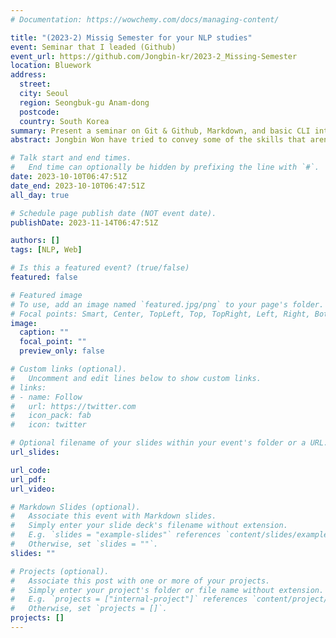 ```yaml
---
# Documentation: https://wowchemy.com/docs/managing-content/

title: "(2023-2) Missig Semester for your NLP studies"
event: Seminar that I leaded (Github)
event_url: https://github.com/Jongbin-kr/2023-2_Missing-Semester
location: Bluework
address:
  street:
  city: Seoul
  region: Seongbuk-gu Anam-dong
  postcode:
  country: South Korea
summary: Present a seminar on Git & Github, Markdown, and basic CLI interface(with Git bash).
abstract: Jongbin Won have tried to convey some of the skills that aren't typically taught in schools, but are essential to studying NLP. In particular, he've tried to share the significance of Markdown as a markup language, as well as various perspectives on the future of NLP and web development.

# Talk start and end times.
#   End time can optionally be hidden by prefixing the line with `#`.
date: 2023-10-10T06:47:51Z
date_end: 2023-10-10T06:47:51Z
all_day: true

# Schedule page publish date (NOT event date).
publishDate: 2023-11-14T06:47:51Z

authors: []
tags: [NLP, Web]

# Is this a featured event? (true/false)
featured: false

# Featured image
# To use, add an image named `featured.jpg/png` to your page's folder. 
# Focal points: Smart, Center, TopLeft, Top, TopRight, Left, Right, BottomLeft, Bottom, BottomRight.
image:
  caption: ""
  focal_point: ""
  preview_only: false

# Custom links (optional).
#   Uncomment and edit lines below to show custom links.
# links:
# - name: Follow
#   url: https://twitter.com
#   icon_pack: fab
#   icon: twitter

# Optional filename of your slides within your event's folder or a URL.
url_slides:

url_code:
url_pdf:
url_video:

# Markdown Slides (optional).
#   Associate this event with Markdown slides.
#   Simply enter your slide deck's filename without extension.
#   E.g. `slides = "example-slides"` references `content/slides/example-slides.md`.
#   Otherwise, set `slides = ""`.
slides: ""

# Projects (optional).
#   Associate this post with one or more of your projects.
#   Simply enter your project's folder or file name without extension.
#   E.g. `projects = ["internal-project"]` references `content/project/deep-learning/index.md`.
#   Otherwise, set `projects = []`.
projects: []
---
```

